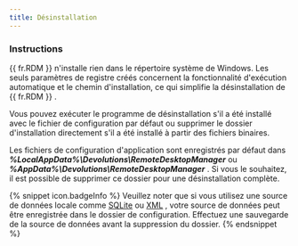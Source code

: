 ```yaml
---
title: Désinstallation
---
```

### Instructions 

{{ fr.RDM }} n'installe rien dans le répertoire système de Windows. Les seuls paramètres de registre créés concernent la fonctionnalité d'exécution automatique et le chemin d'installation, ce qui simplifie la désinstallation de {{ fr.RDM }} .  

Vous pouvez exécuter le programme de désinstallation s'il a été installé avec le fichier de configuration par défaut ou supprimer le dossier d'installation directement s'il a été installé à partir des fichiers binaires.  

Les fichiers de configuration d'application sont enregistrés par défaut dans ***%LocalAppData%\Devolutions\RemoteDesktopManager*** ou ***%AppData%\Devolutions\RemoteDesktopManager*** . Si vous le souhaitez, il est possible de supprimer ce dossier pour une désinstallation complète. 

{% snippet icon.badgeInfo %} 
Veuillez noter que si vous utilisez une source de données locale comme [SQLite](/fr/rdm/windows/data-sources/data-sources-types/sqlite/) ou [XML](/fr/rdm/windows/data-sources/data-sources-types/xml/) , votre source de données peut être enregistrée dans le dossier de configuration. Effectuez une sauvegarde de la source de données avant la suppression du dossier. 
{% endsnippet %}
 

